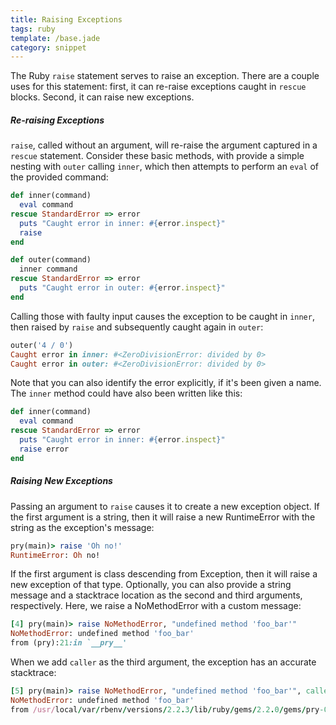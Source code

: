 ```yaml
---
title: Raising Exceptions
tags: ruby
template: /base.jade
category: snippet
---
```


The Ruby `raise` statement serves to raise an exception. There are a couple uses for this statement: first, it can re-raise exceptions caught in `rescue` blocks. Second, it can raise new exceptions.


##### Re-raising Exceptions

`raise`, called without an argument, will re-raise the argument captured in a `rescue` statement. Consider these basic methods, with provide a simple nesting with `outer` calling `inner`, which then attempts to perform an `eval` of the provided command:

```ruby
def inner(command)
  eval command
rescue StandardError => error
  puts "Caught error in inner: #{error.inspect}"
  raise
end

def outer(command)
  inner command
rescue StandardError => error
  puts "Caught error in outer: #{error.inspect}"
end
```

Calling those with faulty input causes the exception to be caught in `inner`, then raised by `raise` and subsequently caught again in `outer`:

```ruby
outer('4 / 0')
Caught error in inner: #<ZeroDivisionError: divided by 0>
Caught error in outer: #<ZeroDivisionError: divided by 0>
```

Note that you can also identify the error explicitly, if it's been given a name. The `inner` method could have also been written like this:

```ruby
def inner(command)
  eval command
rescue StandardError => error
  puts "Caught error in inner: #{error.inspect}"
  raise error
end
```

##### Raising New Exceptions

Passing an argument to `raise` causes it to create a new exception object. If the first argument is a string, then it will raise a new RuntimeError with the string as the exception's message:

```ruby
pry(main)> raise 'Oh no!'
RuntimeError: Oh no!
```

If the first argument is class descending from Exception, then it will raise a new exception of that type. Optionally, you can also provide a string message and a stacktrace location as the second and third arguments, respectively. Here, we raise a NoMethodError with a custom message:

```ruby
[4] pry(main)> raise NoMethodError, "undefined method 'foo_bar'"
NoMethodError: undefined method 'foo_bar'
from (pry):21:in `__pry__'
```

When we add `caller` as the third argument, the exception has an accurate stacktrace:

```ruby
[5] pry(main)> raise NoMethodError, "undefined method 'foo_bar'", caller
NoMethodError: undefined method 'foo_bar'
from /usr/local/var/rbenv/versions/2.2.3/lib/ruby/gems/2.2.0/gems/pry-0.10.3/lib/pry/pry_instance.rb:355:in `eval'
```
